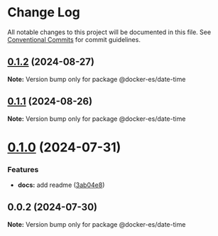 # Change Log

All notable changes to this project will be documented in this file.
See [Conventional Commits](https://conventionalcommits.org) for commit guidelines.

## [0.1.2](https://github.com/docker-awesome/docker-es/compare/@docker-es/date-time@0.1.1...@docker-es/date-time@0.1.2) (2024-08-27)

**Note:** Version bump only for package @docker-es/date-time





## [0.1.1](https://github.com/docker-awesome/docker-es/compare/@docker-es/date-time@0.1.0...@docker-es/date-time@0.1.1) (2024-08-26)

**Note:** Version bump only for package @docker-es/date-time





# [0.1.0](https://github.com/docker-awesome/docker-es/compare/@docker-es/date-time@0.0.2...@docker-es/date-time@0.1.0) (2024-07-31)


### Features

* **docs:** add readme ([3ab04e8](https://github.com/docker-awesome/docker-es/commit/3ab04e849e9418c8c000ea5fe56472783f28208c))





## 0.0.2 (2024-07-30)

**Note:** Version bump only for package @docker-es/date-time
